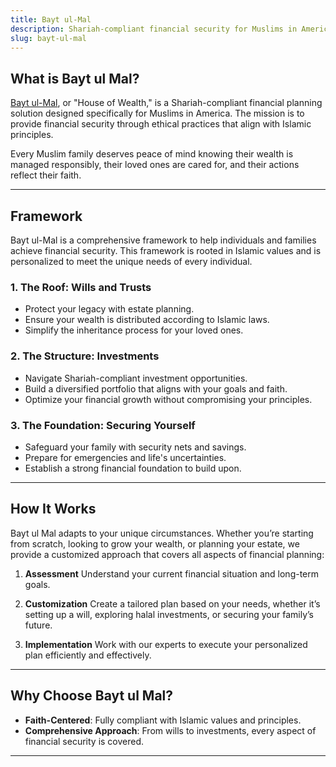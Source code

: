 ```yaml
---
title: Bayt ul-Mal
description: Shariah-compliant financial security for Muslims in America
slug: bayt-ul-mal
---
```


## What is Bayt ul Mal?

[Bayt ul-Mal](https://www.baytulmal.info/), or "House of Wealth," is a Shariah-compliant financial planning solution designed specifically for Muslims in America. The mission is to provide financial security through ethical practices that align with Islamic principles.

Every Muslim family deserves peace of mind knowing their wealth is managed responsibly, their loved ones are cared for, and their actions reflect their faith.

---

## Framework

Bayt ul-Mal is a comprehensive framework to help individuals and families achieve financial security. This framework is rooted in Islamic values and is personalized to meet the unique needs of every individual.

### **1. The Roof: Wills and Trusts**

- Protect your legacy with estate planning.
- Ensure your wealth is distributed according to Islamic laws.
- Simplify the inheritance process for your loved ones.

### **2. The Structure: Investments**

- Navigate Shariah-compliant investment opportunities.
- Build a diversified portfolio that aligns with your goals and faith.
- Optimize your financial growth without compromising your principles.

### **3. The Foundation: Securing Yourself**

- Safeguard your family with security nets and savings.
- Prepare for emergencies and life's uncertainties.
- Establish a strong financial foundation to build upon.

---

## How It Works

Bayt ul Mal adapts to your unique circumstances. Whether you’re starting from scratch, looking to grow your wealth, or planning your estate, we provide a customized approach that covers all aspects of financial planning:

1. **Assessment**
   Understand your current financial situation and long-term goals.

2. **Customization**
   Create a tailored plan based on your needs, whether it’s setting up a will, exploring halal investments, or securing your family’s future.

3. **Implementation**
   Work with our experts to execute your personalized plan efficiently and effectively.

---

## Why Choose Bayt ul Mal?

- **Faith-Centered**: Fully compliant with Islamic values and principles.
- **Comprehensive Approach**: From wills to investments, every aspect of financial security is covered.

---
